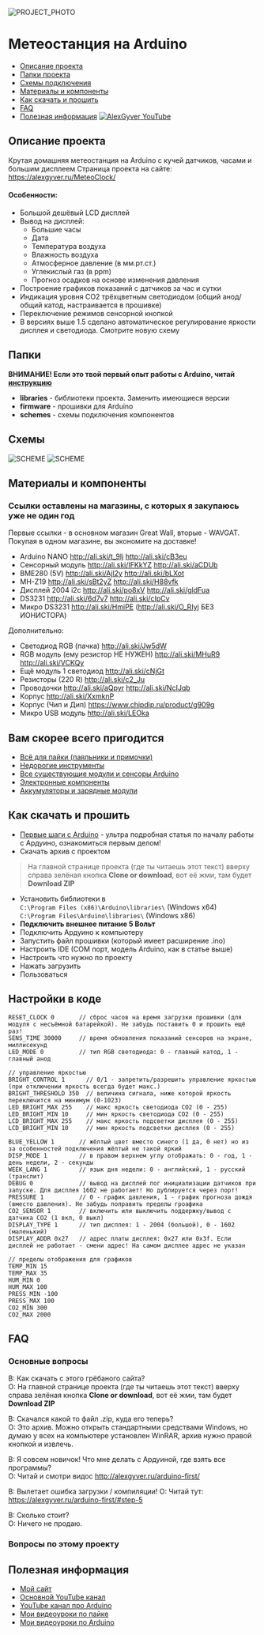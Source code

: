 ![PROJECT_PHOTO](https://github.com/AlexGyver/MeteoClock/blob/master/proj_img.jpg)
# Метеостанция на Arduino
* [Описание проекта](#chapter-0)
* [Папки проекта](#chapter-1)
* [Схемы подключения](#chapter-2)
* [Материалы и компоненты](#chapter-3)
* [Как скачать и прошить](#chapter-4)
* [FAQ](#chapter-5)
* [Полезная информация](#chapter-6)
[![AlexGyver YouTube](http://alexgyver.ru/git_banner.jpg)](https://www.youtube.com/channel/UCgtAOyEQdAyjvm9ATCi_Aig?sub_confirmation=1)

<a id="chapter-0"></a>
## Описание проекта
Крутая домашняя метеостанция на Arduino с кучей датчиков, часами и большим дисплеем
Страница проекта на сайте: https://alexgyver.ru/MeteoClock/  
   
#### Особенности:
- Большой дешёвый LCD дисплей
- Вывод на дисплей:
	- Большие часы
	- Дата
	- Температура воздуха
	- Влажность воздуха
	- Атмосферное давление (в мм.рт.ст.)
	- Углекислый газ (в ppm)
	- Прогноз осадков на основе изменения давления
- Построение графиков показаний с датчиков за час и сутки
- Индикация уровня CO2 трёхцветным светодиодом (общий анод/общий катод, настраивается в прошивке)
- Переключение режимов сенсорной кнопкой
- В версиях выше 1.5 сделано автоматическое регулирование яркости дисплея и светодиода. Смотрите новую схему

<a id="chapter-1"></a>
## Папки
**ВНИМАНИЕ! Если это твой первый опыт работы с Arduino, читай [инструкцию](#chapter-4)**
- **libraries** - библиотеки проекта. Заменить имеющиеся версии
- **firmware** - прошивки для Arduino
- **schemes** - схемы подключения компонентов

<a id="chapter-2"></a>
## Схемы
![SCHEME](https://github.com/AlexGyver/MeteoClock/blob/master/schemes/scheme1.jpg)
![SCHEME](https://github.com/AlexGyver/MeteoClock/blob/master/schemes/scheme2.jpg)

<a id="chapter-3"></a>
## Материалы и компоненты
### Ссылки оставлены на магазины, с которых я закупаюсь уже не один год
Первые ссылки - в основном магазин Great Wall, вторые - WAVGAT. Покупая в одном магазине, вы экономите на доставке!
- Arduino NANO http://ali.ski/t_9Ij  http://ali.ski/cB3eu
- Сенсорный модуль http://ali.ski/IFKkYZ  http://ali.ski/aCDUb
- BME280 (5V) http://ali.ski/Ajl2y  http://ali.ski/bLXot
- MH-Z19 http://ali.ski/sBt2yZ  http://ali.ski/H88vfk
- Дисплей 2004 i2c http://ali.ski/po8xV  http://ali.ski/gldFua
- DS3231 http://ali.ski/6d7v7  http://ali.ski/cIpCv
- Микро DS3231 http://ali.ski/HmiPE  (http://ali.ski/O_RIyj БЕЗ ИОНИСТОРА)

Дополнительно:
- Светодиод RGB (пачка) http://ali.ski/Jw5dW
- RGB модуль (ему резистор НЕ НУЖЕН) http://ali.ski/MHuR9  http://ali.ski/VCKQy
- Ещё модуль 1 светодиод http://ali.ski/cNjGt
- Резисторы (220 R) http://ali.ski/c2_Ju
- Проводочки http://ali.ski/aQpyr  http://ali.ski/NcIJqb
- Корпус http://ali.ski/XxmknP
- Корпус (Чип и Дип) https://www.chipdip.ru/product/g909g
- Микро USB модуль http://ali.ski/LEOka

## Вам скорее всего пригодится
* [Всё для пайки (паяльники и примочки)](http://alexgyver.ru/all-for-soldering/)
* [Недорогие инструменты](http://alexgyver.ru/my_instruments/)
* [Все существующие модули и сенсоры Arduino](http://alexgyver.ru/arduino_shop/)
* [Электронные компоненты](http://alexgyver.ru/electronics/)
* [Аккумуляторы и зарядные модули](http://alexgyver.ru/18650/)

<a id="chapter-4"></a>
## Как скачать и прошить
* [Первые шаги с Arduino](http://alexgyver.ru/arduino-first/) - ультра подробная статья по началу работы с Ардуино, ознакомиться первым делом!
* Скачать архив с проектом
> На главной странице проекта (где ты читаешь этот текст) вверху справа зелёная кнопка **Clone or download**, вот её жми, там будет **Download ZIP**
* Установить библиотеки в  
`C:\Program Files (x86)\Arduino\libraries\` (Windows x64)  
`C:\Program Files\Arduino\libraries\` (Windows x86)
* **Подключить внешнее питание 5 Вольт**
* Подключить Ардуино к компьютеру
* Запустить файл прошивки (который имеет расширение .ino)
* Настроить IDE (COM порт, модель Arduino, как в статье выше)
* Настроить что нужно по проекту
* Нажать загрузить
* Пользоваться  

## Настройки в коде
    RESET_CLOCK 0       // сброс часов на время загрузки прошивки (для модуля с несъёмной батарейкой). Не забудь поставить 0 и прошить ещё раз!
    SENS_TIME 30000     // время обновления показаний сенсоров на экране, миллисекунд
    LED_MODE 0          // тип RGB светодиода: 0 - главный катод, 1 - главный анод
    
    // управление яркостью
    BRIGHT_CONTROL 1      // 0/1 - запретить/разрешить управление яркостью (при отключении яркость всегда будет макс.)
    BRIGHT_THRESHOLD 350  // величина сигнала, ниже которой яркость переключится на минимум (0-1023)
    LED_BRIGHT_MAX 255    // макс яркость светодиода СО2 (0 - 255)
    LED_BRIGHT_MIN 10     // мин яркость светодиода СО2 (0 - 255)
    LCD_BRIGHT_MAX 255    // макс яркость подсветки дисплея (0 - 255)
    LCD_BRIGHT_MIN 10     // мин яркость подсветки дисплея (0 - 255)
    
    BLUE_YELLOW 1       // жёлтый цвет вместо синего (1 да, 0 нет) но из за особенностей подключения жёлтый не такой яркий
    DISP_MODE 1         // в правом верхнем углу отображать: 0 - год, 1 - день недели, 2 - секунды
    WEEK_LANG 1         // язык дня недели: 0 - английский, 1 - русский (транслит)
    DEBUG 0             // вывод на дисплей лог инициализации датчиков при запуске. Для дисплея 1602 не работает! Но дублируется через порт!
    PRESSURE 1          // 0 - график давления, 1 - график прогноза дождя (вместо давления). Не забудь поправить пределы гроафика
    CO2_SENSOR 1        // включить или выключить поддержку/вывод с датчика СО2 (1 вкл, 0 выкл)
    DISPLAY_TYPE 1      // тип дисплея: 1 - 2004 (большой), 0 - 1602 (маленький)
    DISPLAY_ADDR 0x27   // адрес платы дисплея: 0x27 или 0x3f. Если дисплей не работает - смени адрес! На самом дисплее адрес не указан
    
    // пределы отображения для графиков
    TEMP_MIN 15
    TEMP_MAX 35
    HUM_MIN 0
    HUM_MAX 100
    PRESS_MIN -100
    PRESS_MAX 100
    CO2_MIN 300
    CO2_MAX 2000
	
<a id="chapter-5"></a>
## FAQ
### Основные вопросы
В: Как скачать с этого грёбаного сайта?  
О: На главной странице проекта (где ты читаешь этот текст) вверху справа зелёная кнопка **Clone or download**, вот её жми, там будет **Download ZIP**

В: Скачался какой то файл .zip, куда его теперь?  
О: Это архив. Можно открыть стандартными средствами Windows, но думаю у всех на компьютере установлен WinRAR, архив нужно правой кнопкой и извлечь.

В: Я совсем новичок! Что мне делать с Ардуиной, где взять все программы?  
О: Читай и смотри видос http://alexgyver.ru/arduino-first/

В: Вылетает ошибка загрузки / компиляции!
О: Читай тут: https://alexgyver.ru/arduino-first/#step-5

В: Сколько стоит?  
О: Ничего не продаю.

### Вопросы по этому проекту

<a id="chapter-6"></a>
## Полезная информация
* [Мой сайт](http://alexgyver.ru/)
* [Основной YouTube канал](https://www.youtube.com/channel/UCgtAOyEQdAyjvm9ATCi_Aig?sub_confirmation=1)
* [YouTube канал про Arduino](https://www.youtube.com/channel/UC4axiS76D784-ofoTdo5zOA?sub_confirmation=1)
* [Мои видеоуроки по пайке](https://www.youtube.com/playlist?list=PLOT_HeyBraBuMIwfSYu7kCKXxQGsUKcqR)
* [Мои видеоуроки по Arduino](http://alexgyver.ru/arduino_lessons/)
